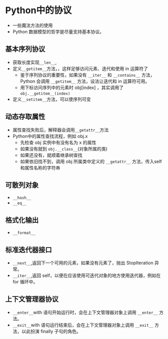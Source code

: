 # Python中的协议

- 一些魔法方法的使用
- Python 数据模型的哲学是尽量支持基本协议。

## 基本序列协议

- 获取长度实现`__len__`, 
- 定义`__getitem__`方法，，这样足够访问元素、迭代和使用 in 运算符了
	- 鉴于序列协议的重要性，如果没有 `__iter__` 和 `__contains__` 方法，Python 会调用 `__getitem__` 方法，设法让迭代和 in 运算符可用。
	- 用下标访问序列中的元素时 obj[index] ，其实调用了`obj.__getitem__(index)`
- 定义`__setitem__`方法，可以使序列可变

## 动态存取属性

- 属性查找失败后，解释器会调用`__getattr__`方法
- Python中的属性查找流程，例如 obj.x
	- 先检查 obj 实例中有没有名为 x 的属性
	- 如果没有就到 `obj.__class__`(对象所属的类)
	- 如果还没有，就顺着继承树查找
	- 如果依旧找不到，调用 obj 所属类中定义的 `__getattr__` 方法，传入self和属性名称的字符串

## 可散列对象

- `__hash__`
- `__eq__`

## 格式化输出

- `__format__`

## 标准迭代器接口

- `__next__`,返回下一个可用的元素，如果没有元素了，抛出 StopIteration 异常。
- `__iter__`,返回 self，以便在应该使用可迭代对象的地方使用迭代器，例如在 for 循环中。

## 上下文管理器协议

- `__enter__`with 语句开始运行时，会在上下文管理器对象上调用 `__enter__` 方法。
- `__exit__`with 语句运行结束后，会在上下文管理器对象上调用 `__exit__` 方法，以此扮演 finally 子句的角色。